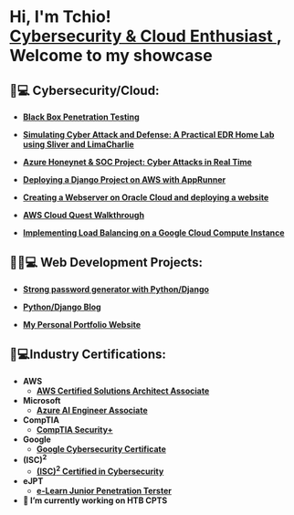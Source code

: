 <h1>Hi, I'm Tchio! <br/><a  href="https://www.linkedin.com/in/tchio-fonkwa-paulin/">Cybersecurity & Cloud Enthusiast </a>, Welcome to my showcase


<h2>🔐💻 Cybersecurity/Cloud:</h2>

- <b>[Black Box Penetration Testing](https://www.youtube.com/watch?v=qGyFN6I6h-c)</b>

- <b>[Simulating Cyber Attack and Defense: A Practical EDR Home Lab using Sliver and LimaCharlie](https://github.com/LnPaulin/EDR-Home-Lab-Attack-and-Defense)</b>

- <b>[Azure Honeynet & SOC Project: Cyber Attacks in Real Time](https://github.com/LnPaulin/Honeypot)</b>

- <b>[Deploying a Django Project on AWS with AppRunner](https://medium.com/@tchiofonkwa/deploying-a-django-project-on-aws-with-app-runner-and-a-ci-cd-pipeline-174bec24132f)</b>

- <b>[Creating a Webserver on Oracle Cloud and deploying a website](https://github.com/LnPaulin/OCI_WS)</b>

- <b>[AWS Cloud Quest Walkthrough](https://youtu.be/PfDOS1kEuMU?si=XEtRNMScrNWWP0De)</b>

- <b>[Implementing Load Balancing on a Google Cloud Compute Instance](https://youtu.be/mTWk9_nRjzg?si=yBzvzNnYerfgOVAn)</b>

<h2>👨‍💻💻 Web Development Projects:</h2>

- <b>[Strong password generator with Python/Django](https://github.com/LnPaulin/password_gen)</b>

- <b>[Python/Django Blog](https://github.com/LnPaulin/Mygcebank)

- <b>[My Personal Portfolio Website](https://tchio.gitcotech.net) 

  
<h2>📄💻Industry Certifications:</h2>

- <b>AWS</b>
  - [AWS Certified Solutions Architect Associate](https://www.credly.com/badges/ffe2ab3e-bb54-4e2e-86e7-e46d2128ce5a/public_url)
- <b>Microsoft</b>
  - [Azure AI Engineer Associate](https://learn.microsoft.com/api/credentials/share/en-us/TchioFonkwaPaulin/74CF0E3EB753415D?sharingId=4B9A763214C9C86B)
- <b>CompTIA</b>
  - [CompTIA Security+](https://www.credly.com/badges/814a529f-35a0-451a-b9bb-ec27fd94bf7d/public_url)
- <b>Google</b>
  - [Google Cybersecurity Certificate](https://www.credly.com/badges/0b86d34d-41ed-4a43-a3fb-c8da8663a033/public_url)
- <b> (ISC)<sup>2</sup></b>
  - [(ISC)<sup>2</sup> Certified in Cybersecurity](https://www.credly.com/badges/18cce0ac-e303-45aa-beca-11d6917052a2/public_url)
- <b>eJPT</b>
  - [e-Learn Junior Penetration Terster](https://certs.ine.com/11811ce4-624e-4750-8f5a-cb2d6786f1aa#acc.pPj1mzxE)
- 🔭 I’m currently working on HTB CPTS

